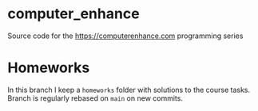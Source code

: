 # computer_enhance
Source code for the https://computerenhance.com programming series

# Homeworks
In this branch I keep a `homeworks` folder with solutions to the course tasks.
Branch is regularly rebased on `main` on new commits.
